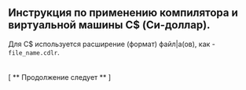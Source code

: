Инструкция по применению компилятора и виртуальной машины C$ (Си-доллар).
-
Для C$ используется расширение (формат) файл|а(ов), как - `file_name.cdlr`.
<br>
<br>
<br>
[
** Продолжение следует **
]
